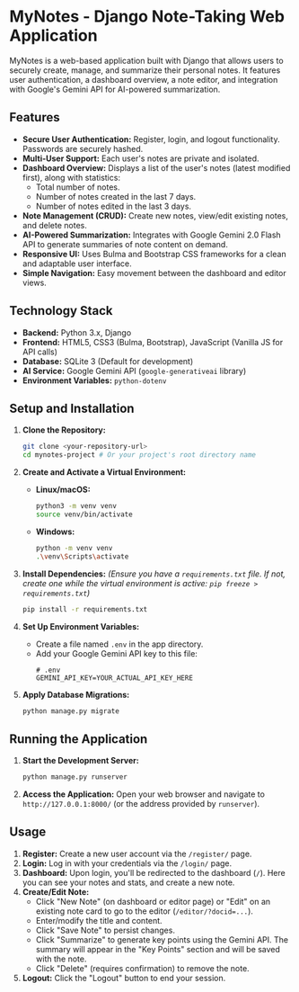 # MyNotes - Django Note-Taking Web Application

MyNotes is a web-based application built with Django that allows users to securely create, manage, and summarize their personal notes. It features user authentication, a dashboard overview, a note editor, and integration with Google's Gemini API for AI-powered summarization.

## Features

*   **Secure User Authentication:** Register, login, and logout functionality. Passwords are securely hashed.
*   **Multi-User Support:** Each user's notes are private and isolated.
*   **Dashboard Overview:** Displays a list of the user's notes (latest modified first), along with statistics:
    *   Total number of notes.
    *   Number of notes created in the last 7 days.
    *   Number of notes edited in the last 3 days.
*   **Note Management (CRUD):** Create new notes, view/edit existing notes, and delete notes.
*   **AI-Powered Summarization:** Integrates with Google Gemini 2.0 Flash API to generate summaries of note content on demand.
*   **Responsive UI:** Uses Bulma and Bootstrap CSS frameworks for a clean and adaptable user interface.
*   **Simple Navigation:** Easy movement between the dashboard and editor views.

## Technology Stack

*   **Backend:** Python 3.x, Django
*   **Frontend:** HTML5, CSS3 (Bulma, Bootstrap), JavaScript (Vanilla JS for API calls)
*   **Database:** SQLite 3 (Default for development)
*   **AI Service:** Google Gemini API (`google-generativeai` library)
*   **Environment Variables:** `python-dotenv`

## Setup and Installation

1.  **Clone the Repository:**
    ```bash
    git clone <your-repository-url>
    cd mynotes-project # Or your project's root directory name
    ```

2.  **Create and Activate a Virtual Environment:**
    *   **Linux/macOS:**
        ```bash
        python3 -m venv venv
        source venv/bin/activate
        ```
    *   **Windows:**
        ```bash
        python -m venv venv
        .\venv\Scripts\activate
        ```

3.  **Install Dependencies:**
    *(Ensure you have a `requirements.txt` file. If not, create one while the virtual environment is active: `pip freeze > requirements.txt`)*
    ```bash
    pip install -r requirements.txt
    ```

4.  **Set Up Environment Variables:**
    *   Create a file named `.env` in the app directory.
    *   Add your Google Gemini API key to this file:
        ```dotenv
        # .env
        GEMINI_API_KEY=YOUR_ACTUAL_API_KEY_HERE
        ```


5.  **Apply Database Migrations:**
    ```bash
    python manage.py migrate
    ```


## Running the Application

1.  **Start the Development Server:**
    ```bash
    python manage.py runserver
    ```

2.  **Access the Application:**
    Open your web browser and navigate to `http://127.0.0.1:8000/` (or the address provided by `runserver`).

## Usage

1.  **Register:** Create a new user account via the `/register/` page.
2.  **Login:** Log in with your credentials via the `/login/` page.
3.  **Dashboard:** Upon login, you'll be redirected to the dashboard (`/`). Here you can see your notes and stats, and create a new note.
4.  **Create/Edit Note:**
    *   Click "New Note" (on dashboard or editor page) or "Edit" on an existing note card to go to the editor (`/editor/?docid=...`).
    *   Enter/modify the title and content.
    *   Click "Save Note" to persist changes.
    *   Click "Summarize" to generate key points using the Gemini API. The summary will appear in the "Key Points" section and will be saved with the note.
    *   Click "Delete" (requires confirmation) to remove the note.
5.  **Logout:** Click the "Logout" button to end your session.

